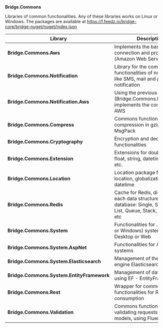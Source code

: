**Bridge.Commons**

Libraries of common functionalities. Any of these libraries works on Linux or Windows.
The packages are available at https://f.feedz.io/bridge-core/bridge-nuget/nuget/index.json

| Library                                   | Description |
|-------------------------------------------|------------------------------------------------------------------------------------------------------------|
|**Bridge.Commons.Aws**                     | Implements the basics for connection and profile for AWS (Amazon Web Services)|
|**Bridge.Commons.Notification**            | Library for the commons functionalities of notifications like SMS, mail and push notification|
|**Bridge.Commons.Notification.Aws**        | Using the previous one (Bridge.Commons.Notification), implements the contracts for AWS|
|**Bridge.Commons.Compress**                | Commons functionalities for compression in gzip, zip and MsgPack|
|**Bridge.Commons.Cryptography**            | Encryption and decryption functionalities|
|**Bridge.Commons.Extension**               | Extensions for double, enum, float, string, datetime, security, etc.|
|**Bridge.Commons.Location**                | Location package for timezone, location, globalization and datetime|
|**Bridge.Commons.Redis**                   | Cache for Redis, distributing each data structure to one database: Single, Set, HashSet, List, Queue, Stack, SortedSet, etc|
|**Bridge.Commons.System**                  | Functionalities for .NET (Linux or Windows) systems: API, Desktop or Web|
|**Bridge.Commons.System.AspNet**           | Functionalities for AspNet systems|
|**Bridge.Commons.System.Elasticsearch**    | Management of the search engine Elasticsearch|
|**Bridge.Commons.System.EntityFramework**  | Management of databases using EF - EntityFramework|
|**Bridge.Commons.Rest**                    | Wrapper for commons functionalities for Rest APIs consumption|
|**Bridge.Commons.Validation**              | Commons functionalities for validating requests and models, using FluentValidation|
